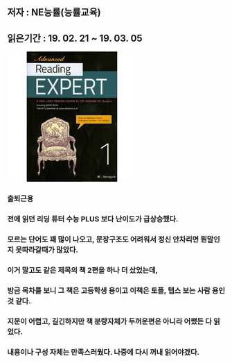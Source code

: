 ## 저자 :  NE능률(능률교육)

## 읽은기간 : 19. 02. 21 ~ 19. 03. 05

![Smithsonian Image](../../public/images/books-images/readingExpertHigh01.jpg)

### 출퇴근용

### 전에 읽던 리딩 튜터 수능 PLUS 보다 난이도가 급상승했다.

### 모르는 단어도 꽤 많이 나오고, 문장구조도 어려워서 정신 안차리면 뭔말인지 못따라갈때가 많았다.

### 이거 말고도 같은 제목의 책 2편을 하나 더 샀었는데,

### 방금 목차를 보니 그 책은 고등학생 용이고 이책은 토플, 텝스 보는 사람 용인것 같다.

### 지문이 어렵고, 길긴하지만 책 분량자체가 두꺼운편은 아니라 어쨌든 다 읽었다.

### 내용이나 구성 자체는 만족스러웠다. 나중에 다시 꺼내 읽어야겠다.
